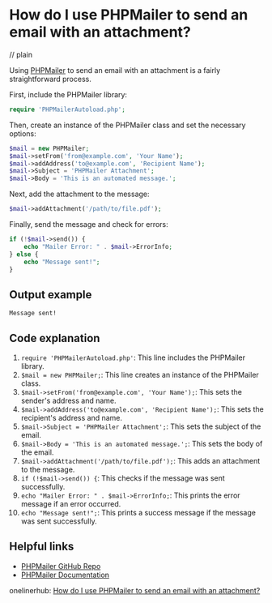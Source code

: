 # How do I use PHPMailer to send an email with an attachment?
// plain

Using [PHPMailer](https://github.com/PHPMailer/PHPMailer) to send an email with an attachment is a fairly straightforward process.

First, include the PHPMailer library:
```php
require 'PHPMailerAutoload.php';
```

Then, create an instance of the PHPMailer class and set the necessary options:
```php
$mail = new PHPMailer;
$mail->setFrom('from@example.com', 'Your Name');
$mail->addAddress('to@example.com', 'Recipient Name');
$mail->Subject = 'PHPMailer Attachment';
$mail->Body = 'This is an automated message.';
```

Next, add the attachment to the message:
```php
$mail->addAttachment('/path/to/file.pdf');
```

Finally, send the message and check for errors:
```php
if (!$mail->send()) {
    echo "Mailer Error: " . $mail->ErrorInfo;
} else {
    echo "Message sent!";
}
```

## Output example

```
Message sent!
```

## Code explanation

1. `require 'PHPMailerAutoload.php'`: This line includes the PHPMailer library.
2. `$mail = new PHPMailer;`: This line creates an instance of the PHPMailer class.
3. `$mail->setFrom('from@example.com', 'Your Name');`: This sets the sender's address and name.
4. `$mail->addAddress('to@example.com', 'Recipient Name');`: This sets the recipient's address and name.
5. `$mail->Subject = 'PHPMailer Attachment';`: This sets the subject of the email.
6. `$mail->Body = 'This is an automated message.';`: This sets the body of the email.
7. `$mail->addAttachment('/path/to/file.pdf');`: This adds an attachment to the message.
8. `if (!$mail->send()) {`: This checks if the message was sent successfully.
9. `echo "Mailer Error: " . $mail->ErrorInfo;`: This prints the error message if an error occurred.
10. `echo "Message sent!";`: This prints a success message if the message was sent successfully.

## Helpful links
- [PHPMailer GitHub Repo](https://github.com/PHPMailer/PHPMailer)
- [PHPMailer Documentation](https://github.com/PHPMailer/PHPMailer/wiki)

onelinerhub: [How do I use PHPMailer to send an email with an attachment?](https://onelinerhub.com/phpmailer/how-do-i-use-phpmailer-to-send-an-email-with-an-attachment)
